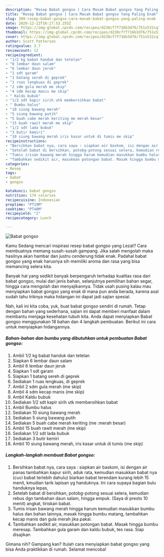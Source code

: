 ```yaml
---
description: "Resep Babat gongso | Cara Masak Babat gongso Yang Paling Enak"
title: "Resep Babat gongso | Cara Masak Babat gongso Yang Paling Enak"
slug: 309-resep-babat-gongso-cara-masak-babat-gongso-yang-paling-enak
date: 2020-12-22T16:17:53.255Z
image: https://img-global.cpcdn.com/recipes/d238cf7f716b3d76/751x532cq70/babat-gongso-foto-resep-utama.jpg
thumbnail: https://img-global.cpcdn.com/recipes/d238cf7f716b3d76/751x532cq70/babat-gongso-foto-resep-utama.jpg
cover: https://img-global.cpcdn.com/recipes/d238cf7f716b3d76/751x532cq70/babat-gongso-foto-resep-utama.jpg
author: Scott Patterson
ratingvalue: 3.7
reviewcount: 12
recipeingredient:
- "1/2 kg babat handuk dan tetelan"
- "6 lembar daun salam"
- "6 lembar daun jeruk"
- "1 sdt garam"
- "1 batang sereh di geprek"
- "1 ruas lengkuas di geprek"
- "2 sdm gula merah me skip"
- "4 sdm kecap manis me skip"
- " Kaldu bubuk"
- "1/2 sdt kapir sirih utk membersihkan babat"
- " Bumbu halus"
- "10 siung bawang merah"
- "5 siung bawang putih"
- "5 buah cabe merah keriting me merah besar"
- "15 buah rawit merah me skip"
- "1/2 sdt lada bubuk"
- "3 butir kemiri"
- "10 siung bawang merah iris kasar untuk di tumis me skip"
recipeinstructions:
- "Bersihkan babat nya, cara saya : siapkan air baskom, isi dengan air panas tambahkan kapur sirih, aduk rata, kemudian masukkan babat nya (cuci babat terlebih dahulu) biarkan babat terendam kurang lebih 15 menit, kmudian tarik lapisan yg handuknya. Ini cara supaya bagian bulu handuknya lepas,"
- "Setelah babat di bersihkan, potobg-potong sesuai selera, kemudian rebus dgn tambahan daun salam, hingga empuk. (Saya di presto 10 menit) angkat, tiriskan babat."
- "Tumis irisan bawang merah hingga harum kemudian masukkan bumbu halus dan bahan lainnya, masak hingga bumbu matang, tambahkan kecap manis dan gula merah jika pakai."
- "Tambahkan sedikit air, masukkan potongan babat. Masak hingga bumbu meresap. Tambahkan gula garam dan kaldu bubuk, tes rasa. Siap disajikan"
categories:
- Resep
tags:
- babat
- gongso

katakunci: babat gongso 
nutrition: 174 calories
recipecuisine: Indonesian
preptime: "PT19M"
cooktime: "PT48M"
recipeyield: "2"
recipecategory: Lunch

---
```



![Babat gongso](https://img-global.cpcdn.com/recipes/d238cf7f716b3d76/751x532cq70/babat-gongso-foto-resep-utama.jpg)

Kamu Sedang mencari inspirasi resep babat gongso yang Lezat? Cara membuatnya memang susah-susah gampang. Jika salah mengolah maka hasilnya akan hambar dan justru cenderung tidak enak. Padahal babat gongso yang enak harusnya sih memiliki aroma dan rasa yang bisa memancing selera kita.

Banyak hal yang sedikit banyak berpengaruh terhadap kualitas rasa dari babat gongso, mulai dari jenis bahan, selanjutnya pemilihan bahan segar, hingga cara mengolah dan menyajikannya. Tidak usah pusing kalau mau menyiapkan babat gongso yang enak di mana pun anda berada, karena asal sudah tahu triknya maka hidangan ini dapat jadi sajian spesial.




Nah, kali ini kita coba, yuk, buat babat gongso sendiri di rumah. Tetap dengan bahan yang sederhana, sajian ini dapat memberi manfaat dalam membantu menjaga kesehatan tubuh kita. Anda dapat menyiapkan Babat gongso menggunakan 18 bahan dan 4 langkah pembuatan. Berikut ini cara untuk menyiapkan hidangannya.

<!--inarticleads1-->

##### Bahan-bahan dan bumbu yang dibutuhkan untuk pembuatan Babat gongso:

1. Ambil 1/2 kg babat handuk dan tetelan
1. Siapkan 6 lembar daun salam
1. Ambil 6 lembar daun jeruk
1. Siapkan 1 sdt garam
1. Siapkan 1 batang sereh di geprek
1. Sediakan 1 ruas lengkuas, di geprek
1. Ambil 2 sdm gula merah (me skip)
1. Ambil 4 sdm kecap manis (me skip)
1. Ambil  Kaldu bubuk
1. Sediakan 1/2 sdt kapir sirih utk membersihkan babat
1. Ambil  Bumbu halus
1. Sediakan 10 siung bawang merah
1. Sediakan 5 siung bawang putih
1. Sediakan 5 buah cabe merah keriting (me :merah besar)
1. Ambil 15 buah rawit merah (me skip)
1. Sediakan 1/2 sdt lada bubuk
1. Sediakan 3 butir kemiri
1. Ambil 10 siung bawang merah, iris kasar untuk di tumis (me skip)




<!--inarticleads2-->

##### Langkah-langkah membuat Babat gongso:

1. Bersihkan babat nya, cara saya : siapkan air baskom, isi dengan air panas tambahkan kapur sirih, aduk rata, kemudian masukkan babat nya (cuci babat terlebih dahulu) biarkan babat terendam kurang lebih 15 menit, kmudian tarik lapisan yg handuknya. Ini cara supaya bagian bulu handuknya lepas,
1. Setelah babat di bersihkan, potobg-potong sesuai selera, kemudian rebus dgn tambahan daun salam, hingga empuk. (Saya di presto 10 menit) angkat, tiriskan babat.
1. Tumis irisan bawang merah hingga harum kemudian masukkan bumbu halus dan bahan lainnya, masak hingga bumbu matang, tambahkan kecap manis dan gula merah jika pakai.
1. Tambahkan sedikit air, masukkan potongan babat. Masak hingga bumbu meresap. Tambahkan gula garam dan kaldu bubuk, tes rasa. Siap disajikan




Gimana nih? Gampang kan? Itulah cara menyiapkan babat gongso yang bisa Anda praktikkan di rumah. Selamat mencoba!
